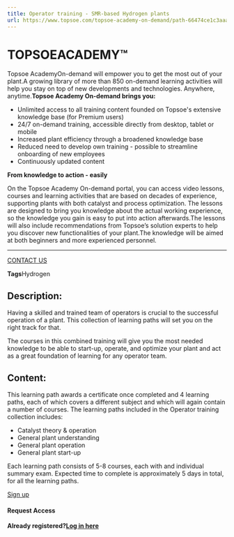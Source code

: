 ```yaml
---
title: Operator training - SMR-based Hydrogen plants
url: https://www.topsoe.com/topsoe-academy-on-demand/path-66474ce1c3aaa85fd6b4793b#main-content
---
```


# TOPSOEACADEMY™

Topsoe AcademyOn-demand will empower you to get the most out of your plant.A growing library of more than 850 on-demand learning activities will help you stay on top of new developments and technologies. Anywhere, anytime.**Topsoe Academy On-demand brings you:**

- Unlimited access to all training content founded on Topsoe's extensive knowledge base (for Premium users)
- 24/7 on-demand training, accessible directly from desktop, tablet or mobile
- Increased plant efficiency through a broadened knowledge base
- Reduced need to develop own training - possible to streamline onboarding of new employees
- Continuously updated content

**From knowledge to action - easily**

On the Topsoe Academy On-demand portal, you can access video lessons, courses and learning activities that are based on decades of experience, supporting plants with both catalyst and process optimization. The lessons are designed to bring you knowledge about the actual working experience, so the knowledge you gain is easy to put into action afterwards.The lessons will also include recommendations from Topsoe’s solution experts to help you discover new functionalities of your plant.The knowledge will be aimed at both beginners and more experienced personnel.

****

[CONTACT US](https://www.topsoe.com/topsoe-academy-on-demand)

**Tags**Hydrogen

## Description:

Having a skilled and trained team of operators is crucial to the successful operation of a plant. This collection of learning paths will set you on the right track for that.

The courses in this combined training will give you the most needed knowledge to be able to start-up, operate, and optimize your plant and act as a great foundation of learning for any operator team.

## Content:

This learning path awards a certificate once completed and 4 learning paths, each of which covers a different subject and which will again contain a number of courses. The learning paths included in the Operator training collection includes:

- Catalyst theory & operation
- General plant understanding
- General plant operation
- General plant start-up

Each learning path consists of 5-8 courses, each with and individual summary exam. Expected time to complete is approximately 5 days in total, for all the learning paths.

[Sign up](https://academy.topsoe.com/paths/66474ce1c3aaa85fd6b4793b/home)

#### Request Access

**Already registered?[Log in here](https://academy.topsoe.com/home/content/all)**